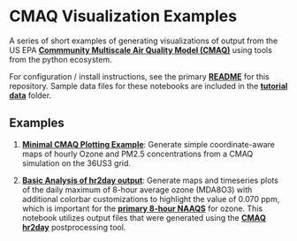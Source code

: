 CMAQ Visualization Examples
==============

A series of short examples of generating visualizations of output from the US EPA __[Commmunity Multiscale Air Quality Model (CMAQ)](https://github.com/USEPA/CMAQ/tree/main)__ using tools from the python ecosystem. 

<div class="alert alert-block alert-warning">
For configuration / install instructions, see the primary <b><a href="../README.md">README</a></b> for this repository. Sample data files for these notebooks are included in the <b><a href="./tutorial_data">tutorial data</a></b> folder.
</div>

## Examples
1. __[Minimal CMAQ Plotting Example](./01_minimal_cmaq_plotting_example.ipynb)__:  Generate simple coordinate-aware maps of hourly Ozone and PM2.5 concentrations from a CMAQ simulation on the 36US3 grid.

2. __[Basic Analysis of hr2day output](02_hr2day_output_analysis_example.ipynb)__: Generate maps and timeseries plots of the daily maximum of 8-hour average ozone (MDA8O3) with additional colorbar customizations to highlight the value of 0.070 ppm, which is important for the __[primary 8-hour NAAQS](https://www.epa.gov/criteria-air-pollutants/naaqs-table)__ for ozone. This notebook utilizes output files that were generated using the __[CMAQ hr2day](https://github.com/USEPA/CMAQ/tree/main/POST/hr2day)__ postprocessing tool. 